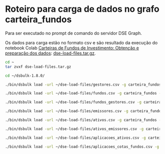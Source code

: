 # Roteiro para carga de dados no grafo carteira_fundos

Para ser executado no prompt de comando do servidor DSE Graph.

Os dados para carga estão no formato csv e são resultado da execução do notebook Colab [Carteiras de Fundos de Investimento: Obtenção e preparação dos dados](../dados-abertos/download-preparacao.ipynb): [dse-load-files.tar.gz](dse-load-files.tar.gz).

```sh
cd ~
tar zvxf dse-load-files.tar.gz

cd ~/dsbulk-1.8.0/

./bin/dsbulk load -url ~/dse-load-files/gestores.csv -g carteira_fundos -v gestor -delim ',' -header true -m '0=cpf_cnpj, 1=nome'

./bin/dsbulk load -url ~/dse-load-files/fundos.csv -g carteira_fundos -v fundo -delim ',' -header true -m '0=tipo, 1=cnpj, 2=nome, 3=situacao, 5=cotas, 6=exclusivo, 7=patrimonio_liquido'

./bin/dsbulk load -url ~/dse-load-files/fundos_gestores.csv -g carteira_fundos -e gerido -delim ',' -header true -m '0=fundo_cnpj, 1=gestor_cpf_cnpj' -from fundo -to gestor

./bin/dsbulk load -url ~/dse-load-files/emissores.csv -g carteira_fundos -v emissor -delim ',' -header true -m '0=cpf_cnpj, 1=nome, 2=id_emissor'

./bin/dsbulk load -url ~/dse-load-files/ativos.csv -g carteira_fundos -v ativo -delim ',' -header true -m '0=id_ativo, 1=ticker, 2=isin, 3=descricao, 4=data_vencimento, 5=mercado_negociacao, 6=pais'

./bin/dsbulk load -url ~/dse-load-files/ativos_emissores.csv -g carteira_fundos -e emitido -delim ',' -header true -m '0=ativo_id_ativo, 1=emissor_id_emissor' -from ativo -to emissor

./bin/dsbulk load -url ~/dse-load-files/aplicacoes_ativos.csv -g carteira_fundos -e aplicacao_ativo -delim ',' -header true -m '0=fundo_cnpj, 1=valor, 2=pr_patrimonio_liquido, 3=ativo_id_ativo, 4=id_aplic' -from fundo -to ativo

./bin/dsbulk load -url ~/dse-load-files/aplicacoes_cotas_fundos.csv -g carteira_fundos -e aplicacao_fundo -delim ',' -header true -m '0=out_cnpj, 1=valor, 2=pr_patrimonio_liquido, 3=in_cnpj' -from fundo -to fundo
```
